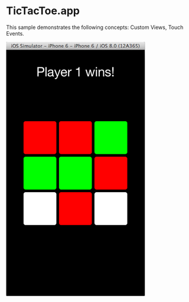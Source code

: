 TicTacToe.app
=============

This sample demonstrates the following concepts: Custom Views, Touch Events.

![ScreenShot](screenshot.png)
